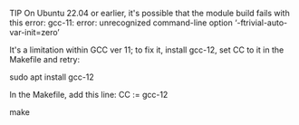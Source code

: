 TIP
On Ubuntu 22.04 or earlier, it's possible that the module build fails with this error:
gcc-11: error: unrecognized command-line option ‘-ftrivial-auto-var-init=zero’

It's a limitation within GCC ver 11; to fix it, install gcc-12, set CC to it in the Makefile and retry:

sudo apt install gcc-12

In the Makefile, add this line:
CC := gcc-12

make
